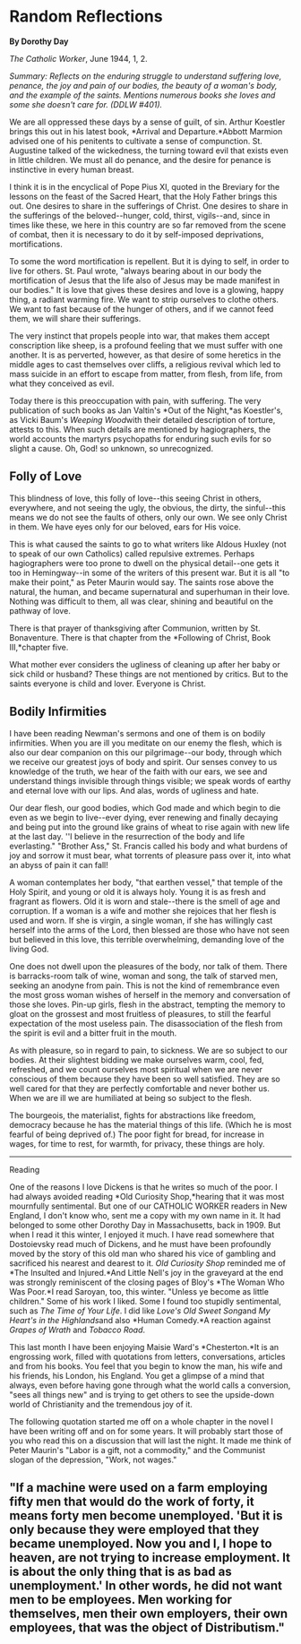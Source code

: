 Random Reflections
==================

**By Dorothy Day**

*The Catholic Worker*, June 1944, 1, 2.

*Summary: Reflects on the enduring struggle to understand suffering
love, penance, the joy and pain of our bodies, the beauty of a woman's
body, and the example of the saints. Mentions numerous books she loves
and some she doesn't care for. (DDLW \#401).*

We are all oppressed these days by a sense of guilt, of sin. Arthur
Koestler brings this out in his latest book, *Arrival and
Departure.*Abbott Marmion advised one of his penitents to cultivate a
sense of compunction. St. Augustine talked of the wickedness, the
turning toward evil that exists even in little children. We must all do
penance, and the desire for penance is instinctive in every human
breast.

I think it is in the encyclical of Pope Pius XI, quoted in the Breviary
for the lessons on the feast of the Sacred Heart, that the Holy Father
brings this out. One desires to share in the sufferings of Christ. One
desires to share in the sufferings of the beloved--hunger, cold, thirst,
vigils--and, since in times like these, we here in this country are so
far removed from the scene of combat, then it is necessary to do it by
self-imposed deprivations, mortifications.

To some the word mortification is repellent. But it is dying to self, in
order to live for others. St. Paul wrote, "always bearing about in our
body the mortification of Jesus that the life also of Jesus may be made
manifest in our bodies." It is love that gives these desires and love is
a glowing, happy thing, a radiant warming fire. We want to strip
ourselves to clothe others. We want to fast because of the hunger of
others, and if we cannot feed them, we will share their sufferings.

The very instinct that propels people into war, that makes them accept
conscription like sheep, is a profound feeling that we must suffer with
one another. It is as perverted, however, as that desire of some
heretics in the middle ages to cast themselves over cliffs, a religious
revival which led to mass suicide in an effort to escape from matter,
from flesh, from life, from what they conceived as evil.

Today there is this preoccupation with pain, with suffering. The very
publication of such books as Jan Valtin's *Out of the Night,*as
Koestler's, as Vicki Baum's *Weeping Wood*with their detailed
description of torture, attests to this. When such details are mentioned
by hagiographers, the world accounts the martyrs psychopaths for
enduring such evils for so slight a cause. Oh, God! so unknown, so
unrecognized.

Folly of Love
-------------

This blindness of love, this folly of love--this seeing Christ in
others, everywhere, and not seeing the ugly, the obvious, the dirty, the
sinful--this means we do not see the faults of others, only our own. We
see only Christ in them. We have eyes only for our beloved, ears for His
voice.

This is what caused the saints to go to what writers like Aldous Huxley
(not to speak of our own Catholics) called repulsive extremes. Perhaps
hagiographers were too prone to dwell on the physical detail--one gets
it too in Hemingway--in some of the writers of this present war. But it
is all "to make their point," as Peter Maurin would say. The saints rose
above the natural, the human, and became supernatural and superhuman in
their love. Nothing was difficult to them, all was clear, shining and
beautiful on the pathway of love.

There is that prayer of thanksgiving after Communion, written by St.
Bonaventure. There is that chapter from the *Following of Christ, Book
III,*chapter five.

What mother ever considers the ugliness of cleaning up after her baby or
sick child or husband? These things are not mentioned by critics. But to
the saints everyone is child and lover. Everyone is Christ.

Bodily Infirmities
------------------

I have been reading Newman's sermons and one of them is on bodily
infirmities. When you are ill you meditate on our enemy the flesh, which
is also our dear companion on this our pilgrimage--our body, through
which we receive our greatest joys of body and spirit. Our senses convey
to us knowledge of the truth, we hear of the faith with our ears, we see
and understand things invisible through things visible; we speak words
of earthy and eternal love with our lips. And alas, words of ugliness
and hate.

Our dear flesh, our good bodies, which God made and which begin to die
even as we begin to live--ever dying, ever renewing and finally decaying
and being put into the ground like grains of wheat to rise again with
new life at the last day. ''I believe in the resurrection of the body
and life everlasting." "Brother Ass," St. Francis called his body and
what burdens of joy and sorrow it must bear, what torrents of pleasure
pass over it, into what an abyss of pain it can fall!

A woman contemplates her body, "that earthen vessel," that temple of the
Holy Spirit, and young or old it is always holy. Young it is as fresh
and fragrant as flowers. Old it is worn and stale--there is the smell of
age and corruption. If a woman is a wife and mother she rejoices that
her flesh is used and worn. If she is virgin, a single woman, if she has
willingly cast herself into the arms of the Lord, then blessed are those
who have not seen but believed in this love, this terrible overwhelming,
demanding love of the living God.

One does not dwell upon the pleasures of the body, nor talk of them.
There is barracks-room talk of wine, woman and song, the talk of starved
men, seeking an anodyne from pain. This is not the kind of remembrance
even the most gross woman wishes of herself in the memory and
conversation of those she loves. Pin-up girls, flesh in the abstract,
tempting the memory to gloat on the grossest and most fruitless of
pleasures, to still the fearful expectation of the most useless pain.
The disassociation of the flesh from the spirit is evil and a bitter
fruit in the mouth.

As with pleasure, so in regard to pain, to sickness. We are so subject
to our bodies. At their slightest bidding we make ourselves warm, cool,
fed, refreshed, and we count ourselves most spiritual when we are never
conscious of them because they have been so well satisfied. They are so
well cared for that they are perfectly comfortable and never bother us.
When we are ill we are humiliated at being so subject to the flesh.

The bourgeois, the materialist, fights for abstractions like freedom,
democracy because he has the material things of this life. (Which he is
most fearful of being deprived of.) The poor fight for bread, for
increase in wages, for time to rest, for warmth, for privacy, these
things are holy.

******

Reading

One of the reasons I love Dickens is that he writes so much of the poor.
I had always avoided reading *Old Curiosity Shop,*hearing that it was
most mournfully sentimental. But one of our CATHOLIC WORKER readers in
New England, I don't know who, sent me a copy with my own name in it. It
had belonged to some other Dorothy Day in Massachusetts, back in 1909.
But when I read it this winter, I enjoyed it much. I have read somewhere
that Dostoievsky read much of Dickens, and he must have been profoundly
moved by the story of this old man who shared his vice of gambling and
sacrificed his nearest and dearest to it. *Old Curiosity Shop* reminded
me of *The Insulted and Injured.*And Little Nell's joy in the graveyard
at the end was strongly reminiscent of the closing pages of Bloy's *The
Woman Who Was Poor.*I read Saroyan, too, this winter. "Unless ye become
as little children." Some of his work I liked. Some I found too stupidly
sentimental, such as *The Time of Your Life*. I did like *Love's Old
Sweet Song*and *My Heart's in the Highlands*and also *Human Comedy.*A
reaction against *Grapes of Wrath* and *Tobacco Road*.

This last month I have been enjoying Maisie Ward's *Chesterton.*It is an
engrossing work, filled with quotations from letters, conversations,
articles and from his books. You feel that you begin to know the man,
his wife and his friends, his London, his England. You get a glimpse of
a mind that always, even before having gone through what the world calls
a conversion, "sees all things new" and is trying to get others to see
the upside-down world of Christianity and the tremendous joy of it.

The following quotation started me off on a whole chapter in the novel I
have been writing off and on for some years. It will probably start
those of you who read this on a discussion that will last the night. It
made me think of Peter Maurin's "Labor is a gift, not a commodity," and
the Communist slogan of the depression, "Work, not wages."

"If a machine were used on a farm employing fifty men that would do the work of forty, it means forty men become unemployed. 'But it is only because they were employed that they became unemployed. Now you and I, I hope to heaven, are not trying to increase employment. It is about the only thing that is as bad as unemployment.' In other words, he did not want men to be employees. Men working for themselves, men their own employers, their own employees, that was the object of Distributism."
-------------------------------------------------------------------------------------------------------------------------------------------------------------------------------------------------------------------------------------------------------------------------------------------------------------------------------------------------------------------------------------------------------------------------------------------------------------------------------------------------------------
